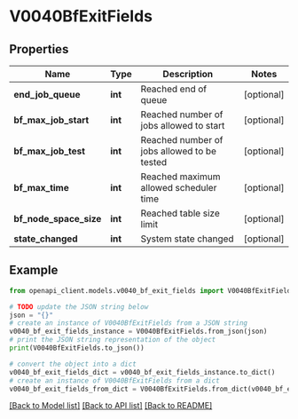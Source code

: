 # V0040BfExitFields


## Properties

Name | Type | Description | Notes
------------ | ------------- | ------------- | -------------
**end_job_queue** | **int** | Reached end of queue | [optional] 
**bf_max_job_start** | **int** | Reached number of jobs allowed to start | [optional] 
**bf_max_job_test** | **int** | Reached number of jobs allowed to be tested | [optional] 
**bf_max_time** | **int** | Reached maximum allowed scheduler time | [optional] 
**bf_node_space_size** | **int** | Reached table size limit | [optional] 
**state_changed** | **int** | System state changed | [optional] 

## Example

```python
from openapi_client.models.v0040_bf_exit_fields import V0040BfExitFields

# TODO update the JSON string below
json = "{}"
# create an instance of V0040BfExitFields from a JSON string
v0040_bf_exit_fields_instance = V0040BfExitFields.from_json(json)
# print the JSON string representation of the object
print(V0040BfExitFields.to_json())

# convert the object into a dict
v0040_bf_exit_fields_dict = v0040_bf_exit_fields_instance.to_dict()
# create an instance of V0040BfExitFields from a dict
v0040_bf_exit_fields_from_dict = V0040BfExitFields.from_dict(v0040_bf_exit_fields_dict)
```
[[Back to Model list]](../README.md#documentation-for-models) [[Back to API list]](../README.md#documentation-for-api-endpoints) [[Back to README]](../README.md)


